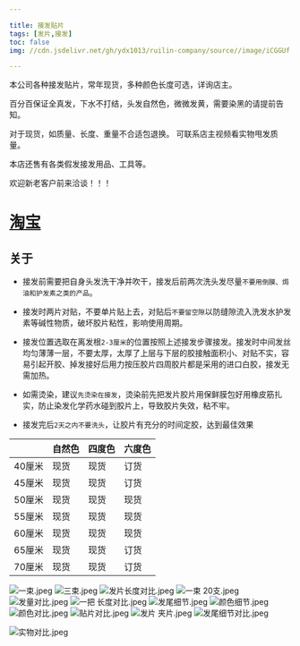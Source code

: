 ```yaml
---

title: 接发贴片
tags: [发片,接发]
toc: false
img: //cdn.jsdelivr.net/gh/ydx1013/ruilin-company/source//image/iCGGUf.jpeg

---
```



本公司各种接发贴片，常年现货，多种颜色长度可选，详询店主。

百分百保证全真发，下水不打结，头发自然色，微微发黄，需要染黑的请提前告知。


对于现货，如质量、长度、重量不合适包退换。 可联系店主视频看实物甩发质量。

本店还售有各类假发接发用品、工具等。

欢迎新老客户前来洽谈！！！

# [淘宝](https://shop128750684.taobao.com/) 
 
## 关于

- 接发前需要把自身头发洗干净并吹干，接发后前两次洗头发尽量`不要用倒膜、焗油和护发素之类的产品`。

- 接发时两片对贴，不要单片贴上去，对贴后`不要留空隙`以防缝隙流入洗发水护发素等碱性物质，破坏胶片粘性，影响使用周期。

- 接发位置选取在离发根`2-3厘米`的位置按照上述接发步骤接发。接发时中间发丝均匀薄薄一层，不要太厚，太厚了上层与下层的胶接触面积小、对贴不实，容易引起开胶、掉发接好后用力按压胶片四周胶片都是采用的进口白胶，接发无需加热。

- 如需烫染，建议`先烫染在接发`，烫染前先把发片胶片用保鲜膜包好用橡皮筋扎实，防止染发化学药水碰到胶片上，导致胶片失效，粘不牢。

- 接发完后`2天之内不要洗头`，让胶片有充分的时间定胶，达到最佳效果
 
 




|        | 自然色 | 四度色 | 六度色 |
|--------|--------|--------|--------|
| 40厘米 | 现货   | 现货   | 订货   |
| 45厘米 | 现货   | 现货   | 订货   |
| 50厘米 | 现货   | 现货   | 现货   |
| 55厘米 | 现货   | 现货   | 现货   |
| 60厘米 | 现货   | 现货   | 现货   |
| 65厘米 | 现货   | 现货   | 订货   |
| 70厘米 | 现货   | 现货   | 订货   |


![一束.jpeg](//cdn.jsdelivr.net/gh/ydx1013/ruilin-company/source//image/0qxRqa.jpeg)
![三束.jpeg](//cdn.jsdelivr.net/gh/ydx1013/ruilin-company/source//image/rcrKnh.jpeg)
![发片长度对比.jpeg](//cdn.jsdelivr.net/gh/ydx1013/ruilin-company/source//image/I1t9ql.jpeg)
![一束 20支.jpeg](//cdn.jsdelivr.net/gh/ydx1013/ruilin-company/source//image/67WvGD.jpeg)
![发量对比.jpeg](//cdn.jsdelivr.net/gh/ydx1013/ruilin-company/source//image/tsbQ9b.jpeg)
![一把 长度对比.jpeg](//cdn.jsdelivr.net/gh/ydx1013/ruilin-company/source//image/nPQXTr.jpeg)
![发尾细节.jpeg](//cdn.jsdelivr.net/gh/ydx1013/ruilin-company/source//image/yb5coj.jpeg)
![颜色细节.jpeg](//cdn.jsdelivr.net/gh/ydx1013/ruilin-company/source//image/Oa7w0t.jpeg)
![颜色对比.jpeg](//cdn.jsdelivr.net/gh/ydx1013/ruilin-company/source//image/pP0FKX.jpeg)
![贴片对比.jpeg](//cdn.jsdelivr.net/gh/ydx1013/ruilin-company/source//image/jzZK4c.jpeg)
![发片 夹片.jpeg](//cdn.jsdelivr.net/gh/ydx1013/ruilin-company/source//image/R8GkLH.jpeg)
![发尾细节对比.jpeg](//cdn.jsdelivr.net/gh/ydx1013/ruilin-company/source//image/Mu4snj.jpeg)

![实物对比.jpeg](//cdn.jsdelivr.net/gh/ydx1013/ruilin-company/source//image/iCGGUf.jpeg)








